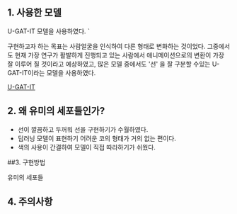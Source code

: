 ## 1. 사용한 모델 

U-GAT-IT 모델을 사용하였다. `

구현하고자 하는 목표는 사람얼굴을 인식하여 다른 형태로 변화하는 것이었다. 그중에서도 현재 가장 연구가 활발하게 진행되고 있는 사람에서 애니메이션으로의 변환이 가장 잘 이루어 질 것이라고 예상하였고, 많은 모델 중에서도 '선' 을 잘 구분할 수있는 U-GAT-IT이라는 모델을 사용하였다. 

[U-GAT-IT](https://github.com/znxlwm/UGATIT-pytorch)

## 2. 왜 유미의 세포들인가?

-  선이 깔끔하고 두꺼워 선을 구현하기가 수월하였다. 
-  딥러닝 모델이 표현하기 어려운 코의 형태가 거의 없는 편이다. 
-  색의 사용이 간결하여 모델이 직접 따라하기가 쉬웠다. 

##3. 구현방법

유미의 세포들

## 4. 주의사항